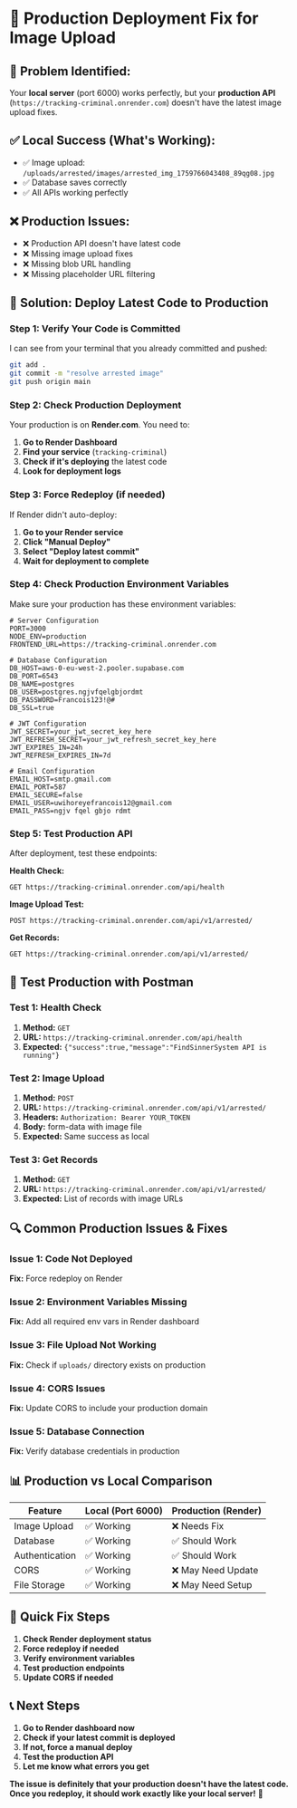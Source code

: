 # 🚀 Production Deployment Fix for Image Upload

## 🎯 **Problem Identified:**
Your **local server** (port 6000) works perfectly, but your **production API** (`https://tracking-criminal.onrender.com`) doesn't have the latest image upload fixes.

## ✅ **Local Success (What's Working):**
- ✅ Image upload: `/uploads/arrested/images/arrested_img_1759766043408_89qg08.jpg`
- ✅ Database saves correctly
- ✅ All APIs working perfectly

## ❌ **Production Issues:**
- ❌ Production API doesn't have latest code
- ❌ Missing image upload fixes
- ❌ Missing blob URL handling
- ❌ Missing placeholder URL filtering

## 🔧 **Solution: Deploy Latest Code to Production**

### **Step 1: Verify Your Code is Committed**
I can see from your terminal that you already committed and pushed:
```bash
git add .
git commit -m "resolve arrested image"
git push origin main
```

### **Step 2: Check Production Deployment**
Your production is on **Render.com**. You need to:

1. **Go to Render Dashboard**
2. **Find your service** (`tracking-criminal`)
3. **Check if it's deploying** the latest code
4. **Look for deployment logs**

### **Step 3: Force Redeploy (if needed)**
If Render didn't auto-deploy:

1. **Go to your Render service**
2. **Click "Manual Deploy"**
3. **Select "Deploy latest commit"**
4. **Wait for deployment to complete**

### **Step 4: Check Production Environment Variables**
Make sure your production has these environment variables:

```env
# Server Configuration
PORT=3000
NODE_ENV=production
FRONTEND_URL=https://tracking-criminal.onrender.com

# Database Configuration
DB_HOST=aws-0-eu-west-2.pooler.supabase.com
DB_PORT=6543
DB_NAME=postgres
DB_USER=postgres.ngjvfqelgbjordmt
DB_PASSWORD=Francois123!@#
DB_SSL=true

# JWT Configuration
JWT_SECRET=your_jwt_secret_key_here
JWT_REFRESH_SECRET=your_jwt_refresh_secret_key_here
JWT_EXPIRES_IN=24h
JWT_REFRESH_EXPIRES_IN=7d

# Email Configuration
EMAIL_HOST=smtp.gmail.com
EMAIL_PORT=587
EMAIL_SECURE=false
EMAIL_USER=uwihoreyefrancois12@gmail.com
EMAIL_PASS=ngjv fqel gbjo rdmt
```

### **Step 5: Test Production API**

After deployment, test these endpoints:

**Health Check:**
```
GET https://tracking-criminal.onrender.com/api/health
```

**Image Upload Test:**
```
POST https://tracking-criminal.onrender.com/api/v1/arrested/
```

**Get Records:**
```
GET https://tracking-criminal.onrender.com/api/v1/arrested/
```

## 🧪 **Test Production with Postman**

### **Test 1: Health Check**
1. **Method:** `GET`
2. **URL:** `https://tracking-criminal.onrender.com/api/health`
3. **Expected:** `{"success":true,"message":"FindSinnerSystem API is running"}`

### **Test 2: Image Upload**
1. **Method:** `POST`
2. **URL:** `https://tracking-criminal.onrender.com/api/v1/arrested/`
3. **Headers:** `Authorization: Bearer YOUR_TOKEN`
4. **Body:** form-data with image file
5. **Expected:** Same success as local

### **Test 3: Get Records**
1. **Method:** `GET`
2. **URL:** `https://tracking-criminal.onrender.com/api/v1/arrested/`
3. **Expected:** List of records with image URLs

## 🔍 **Common Production Issues & Fixes**

### **Issue 1: Code Not Deployed**
**Fix:** Force redeploy on Render

### **Issue 2: Environment Variables Missing**
**Fix:** Add all required env vars in Render dashboard

### **Issue 3: File Upload Not Working**
**Fix:** Check if `uploads/` directory exists on production

### **Issue 4: CORS Issues**
**Fix:** Update CORS to include your production domain

### **Issue 5: Database Connection**
**Fix:** Verify database credentials in production

## 📊 **Production vs Local Comparison**

| Feature | Local (Port 6000) | Production (Render) |
|---------|-------------------|---------------------|
| Image Upload | ✅ Working | ❌ Needs Fix |
| Database | ✅ Working | ✅ Should Work |
| Authentication | ✅ Working | ✅ Should Work |
| CORS | ✅ Working | ❌ May Need Update |
| File Storage | ✅ Working | ❌ May Need Setup |

## 🚀 **Quick Fix Steps**

1. **Check Render deployment status**
2. **Force redeploy if needed**
3. **Verify environment variables**
4. **Test production endpoints**
5. **Update CORS if needed**

## 📞 **Next Steps**

1. **Go to Render dashboard now**
2. **Check if your latest commit is deployed**
3. **If not, force a manual deploy**
4. **Test the production API**
5. **Let me know what errors you get**

**The issue is definitely that your production doesn't have the latest code. Once you redeploy, it should work exactly like your local server!** 🎯
